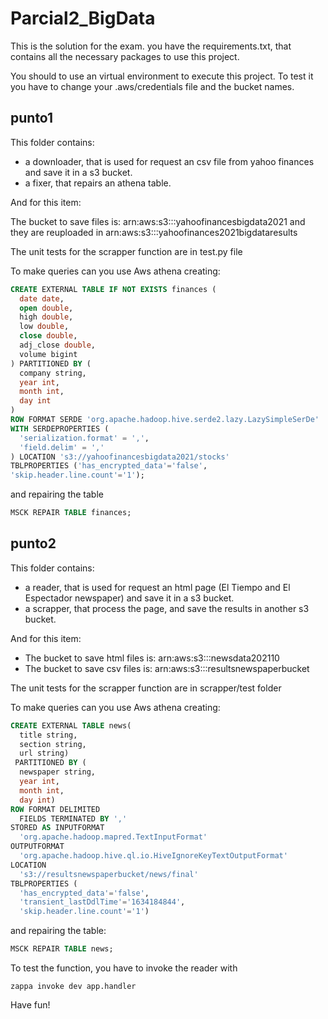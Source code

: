 # Parcial2_BigData
This is the solution for the exam.
you have the requirements.txt, that contains all the necessary packages to use this project. 


You should to use an virtual environment to execute this project. To test it you have to change your .aws/credentials file and the bucket names. 

## punto1
This folder contains:
* a downloader, that is used for request an csv file from yahoo finances and save it in a s3 bucket.
* a fixer, that repairs an athena table.

And for this item:

The bucket to save files is: arn:aws:s3:::yahoofinancesbigdata2021 and they are reuploaded in arn:aws:s3:::yahoofinances2021bigdataresults

The unit tests for the scrapper function are in test.py file

To make queries can you use Aws athena creating:

```sql
CREATE EXTERNAL TABLE IF NOT EXISTS finances (
  date date,
  open double,
  high double,
  low double,
  close double,
  adj_close double,
  volume bigint
) PARTITIONED BY (
  company string,
  year int,
  month int,
  day int
) 
ROW FORMAT SERDE 'org.apache.hadoop.hive.serde2.lazy.LazySimpleSerDe' 
WITH SERDEPROPERTIES (
  'serialization.format' = ',',
  'field.delim' = ','
) LOCATION 's3://yahoofinancesbigdata2021/stocks'
TBLPROPERTIES ('has_encrypted_data'='false',
'skip.header.line.count'='1');

```
and repairing the table

``` sql
MSCK REPAIR TABLE finances;
```
## punto2

This folder contains:
* a reader, that is used for request an html page (El Tiempo and El Espectador newspaper) and save it in a s3 bucket.
* a scrapper, that process the page, and save the results in another s3 bucket.

And for this item:

* The bucket to save html files is: arn:aws:s3:::newsdata202110
* The bucket to save csv files is: arn:aws:s3:::resultsnewspaperbucket

The unit tests for the scrapper function are in scrapper/test folder 

To make queries can you use Aws athena creating:

```sql
CREATE EXTERNAL TABLE news(
  title string, 
  section string, 
  url string)
 PARTITIONED BY ( 
  newspaper string,
  year int,
  month int,
  day int)
ROW FORMAT DELIMITED 
  FIELDS TERMINATED BY ',' 
STORED AS INPUTFORMAT 
  'org.apache.hadoop.mapred.TextInputFormat' 
OUTPUTFORMAT 
  'org.apache.hadoop.hive.ql.io.HiveIgnoreKeyTextOutputFormat'
LOCATION
  's3://resultsnewspaperbucket/news/final'
TBLPROPERTIES (
  'has_encrypted_data'='false', 
  'transient_lastDdlTime'='1634184844',
  'skip.header.line.count'='1')
```
and repairing the table:

```sql
MSCK REPAIR TABLE news;
```


To test the function, you have to invoke the reader with

```zappa invoke dev app.handler```


Have fun!


